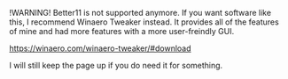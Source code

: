!WARNING! Better11 is not supported anymore. If you want software like this, I recommend Winaero Tweaker instead.
It provides all of the features of mine and had more features with a more user-freindly GUI.

https://winaero.com/winaero-tweaker/#download

I will still keep the page up if you do need it for something.
